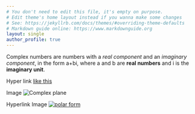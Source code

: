 ```yaml
---
# You don't need to edit this file, it's empty on purpose.
# Edit theme's home layout instead if you wanna make some changes
# See: https://jekyllrb.com/docs/themes/#overriding-theme-defaults
# Markdown guide online: https://www.markdownguide.org
layout: single
author_profile: true
---
```



Complex numbers are numbers with a *real component* and an *imaginary component*, in the form a+bi, where a and b are **real numbers** and i is the **imaginary unit**.

Hyper link [like this](https://en.wikipedia.org/wiki/Complex_number)

Image ![Complex plane](https://upload.wikimedia.org/wikipedia/commons/5/5d/Imaginarynumber2.PNG)

Hyperlink Image [![polar form](https://upload.wikimedia.org/wikipedia/commons/thumb/7/71/Euler%27s_formula.svg/250px-Euler%27s_formula.svg.png)](https://en.wikipedia.org/wiki/Polar_coordinate_system)
